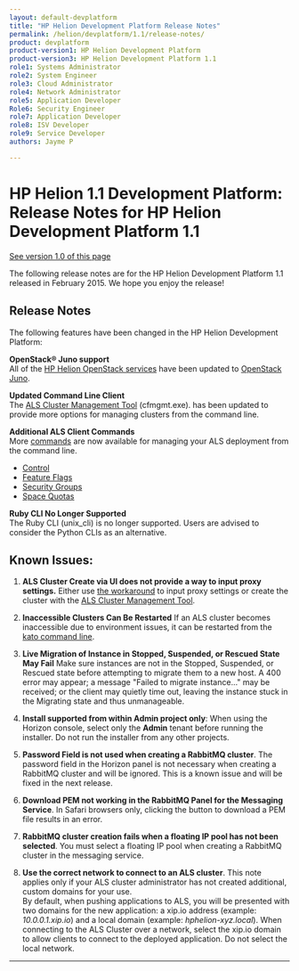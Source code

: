 ```yaml
---
layout: default-devplatform
title: "HP Helion Development Platform Release Notes"
permalink: /helion/devplatform/1.1/release-notes/
product: devplatform
product-version1: HP Helion Development Platform
product-version3: HP Helion Development Platform 1.1
role1: Systems Administrator 
role2: System Engineer
role3: Cloud Administrator
role4: Network Administrator
role5: Application Developer
Role6: Security Engineer
role7: Application Developer 
role8: ISV Developer
role9: Service Developer
authors: Jayme P

---
```

<!--UNDER REVISION-->

# HP Helion 1.1  Development Platform: Release Notes for HP Helion Development Platform 1.1
[See version 1.0 of this page](/helion/devplatform/release-notes/)


The following release notes are for the HP Helion Development Platform 1.1 released in February 2015. We hope you enjoy the release!

## Release Notes

The following features have been changed in the HP Helion Development Platform:

**OpenStack&reg; Juno support** <br />All of the [HP Helion OpenStack services](/helion/openstack/1.1/services/overview/#OpenStack) have been updated to [OpenStack Juno](http://www.openstack.org/software/juno/).

**Updated Command Line Client** <br />
The [ALS Cluster Management Tool](/helion/devplatform/1.1/als/client/reference) (cfmgmt.exe). has been updated to provide more options for managing clusters from the command line.

**Additional ALS Client Commands**<br />
More [commands](/helion/devplatform/1.1/als/user/reference/client-ref/) are now available for managing your ALS deployment from the command line.

- [Control](/helion/devplatform/1.1/als/user/reference/client-ref/control)
- [Feature Flags](/helion/devplatform/1.1/als/user/reference/client-ref/flags)
- [Security Groups](/helion/devplatform/1.1/als/user/reference/client-ref/securitygroups)
- [Space Quotas](/helion/devplatform/1.1/als/user/reference/client-ref/spacequotas) 

**Ruby CLI No Longer Supported** <br />The Ruby CLI (unix_cli) is no longer supported. Users are advised to consider the Python CLIs as an alternative.

## Known Issues:

1. **ALS Cluster Create via UI does not provide a way to input proxy settings.** Either use [the workaround](/helion/devplatform/1.1/als/admin/server/configuration/#http-proxy) to input proxy settings or create the cluster with the [ALS Cluster Management Tool](/helion/devplatform/1.1/als/client/reference).

3. **Inaccessible Clusters Can Be Restarted** If an ALS cluster becomes inaccessible due to environment issues, it can be restarted from the [kato command line](/helion/devplatform/1.1/als/admin/reference/kato-ref/).

4. **Live Migration of Instance in Stopped, Suspended, or Rescued State May Fail** Make sure instances are not in the Stopped, Suspended, or Rescued state before attempting to migrate them to a new host. A 400 error may appear; a message "Failed to migrate instance..." may be received; or the client may quietly time out, leaving the instance stuck in the Migrating state and thus unmanageable. 

3. **Install supported from within Admin project only**: When using the Horizon console, select only the **Admin** tenant before running the installer. Do not run the installer from any other projects.

3. **Password Field is not used when creating a RabbitMQ cluster**. The password field in the Horizon panel is not necessary when creating a RabbitMQ cluster and will be ignored. This is a known issue and will be fixed in the next release.

3. **Download PEM not working in the RabbitMQ Panel for the Messaging Service**. In Safari browsers only, clicking the button to download a PEM file results in an error. 

4. **RabbitMQ cluster creation fails when a floating IP pool has not been selected**. You must select a floating IP pool when creating a RabbitMQ cluster in the messaging service.

5. **Use the correct network to connect to an ALS cluster**. This note applies only if your ALS cluster administrator has not created additional, custom domains for your use. <br />By default, when pushing applications to ALS, you will be presented with two domains for the new application: a xip.io address (example: *10.0.0.1.xip.io*) and a local domain (example: *hphelion-xyz.local*). When connecting to the ALS Cluster over a network, select the xip.io domain to allow clients to connect to the deployed application. Do not select the local network. 

----
